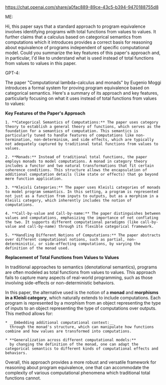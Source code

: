 https://chat.openai.com/share/a0fac889-89ce-43c5-b394-9470188755d8

ME:

Hi, this paper says that a standard approach to program equivalence involves identifying programs with total functions from values to values. It further claims that  a calculus based on categorical semantics from computations which it introduces provides a correct basis for reasoning about equivalence of programs independent of specific computational model. Could you summarize the key features of this paper's approach and, in particular, I'd like to understand what is used instead of total functions from values to values in this paper.

GPT-4:

The paper "Computational lambda-calculus and monads" by Eugenio Moggi introduces a formal system for proving program equivalence based on categorical semantics. Here's a summary of its approach and key features, particularly focusing on what it uses instead of total functions from values to values:

**Key Features of the Paper's Approach**

    1. **Categorical Semantics of Computations:** The paper uses category theory to establish a general theory of functions, which serves as the foundation for a semantics of computation. This semantics is particularly tuned to handle features of computations like non-termination, non-determinism, and side effects, which are typically not adequately captured by traditional total functions from values to values.

    2. **Monads:** Instead of traditional total functions, the paper employs monads to model computations. A monad in category theory includes a functor and two natural transformations that fit certain coherence conditions. This structure allows the encapsulation of additional computation details (like state or effects) that go beyond mere function application.

    3. **Kleisli Categories:** The paper uses Kleisli categories of monads to model program semantics. In this setting, a program is represented not just as a function from inputs to outputs, but as a morphism in a Kleisli category, which inherently includes the notion of computations.

    4. **Call-by-value and Call-by-name:** The paper distinguishes between values and computations, emphasizing the importance of not conflating the two. It supports different computational paradigms (like call-by-value and call-by-name) through its flexible categorical framework.

    5. **Handling Different Notions of Computations:** The paper abstracts over different computational notions, such as partial, non-deterministic, or side-effecting computations, by varying the definition of the monad used.

**Replacement of Total Functions from Values to Values**

In traditional approaches to semantics (denotational semantics), programs are often modeled as total functions from values to values. This approach fails to capture many aspects of real-world programming, such as those involving side-effects or non-deterministic behaviors.

In this paper, the alternative used is the notion of a **monad** and **morphisms in a Kleisli category**, which naturally extends to include computations. Each program is represented by a morphism from an object representing the type of inputs to an object representing the type of computations over outputs. This method allows for:

    * __Embedding additional computational context:__ 
      through the monad's structure, which can manipulate how functions combine and how values are transformed into computations.

    * **Generalization across different computational models:** 
      by changing the definition of the monad, one can adapt the categorical semantics to different kinds of computational effects and behaviors.

Overall, this approach provides a more robust and versatile framework for reasoning about program equivalence, one that can accommodate the complexity of various computational phenomena which traditional total functions cannot.
